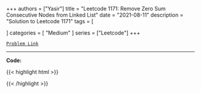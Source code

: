 
+++
authors = ["Yasir"]
title = "Leetcode 1171: Remove Zero Sum Consecutive Nodes from Linked List"
date = "2021-08-11"
description = "Solution to Leetcode 1171"
tags = [
    
]
categories = [
    "Medium"
]
series = ["Leetcode"]
+++



[`Problem Link`](https://leetcode.com/problems/remove-zero-sum-consecutive-nodes-from-linked-list/description/)

---

**Code:**

{{< highlight html >}}

{{< /highlight >}}

